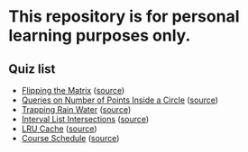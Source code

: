 # This repository is for personal learning purposes only.

## Quiz list

- [Flipping the Matrix](https://github.com/kevin85112/Quiz/tree/master/Quiz/FlippingTheMatrix) ([source](https://www.hackerrank.com/challenges/flipping-the-matrix/problem))
- [Queries on Number of Points Inside a Circle](https://github.com/kevin85112/Quiz/tree/master/Quiz/QueriesOnNumberOfPointsInsideACircle) ([source](https://leetcode.com/problems/queries-on-number-of-points-inside-a-circle/))
- [Trapping Rain Water](https://github.com/kevin85112/Quiz/tree/master/Quiz/TrappingRainWater) ([source](https://leetcode.com/problems/trapping-rain-water/))
- [Interval List Intersections](https://github.com/kevin85112/Quiz/tree/master/Quiz/IntervalListIntersections) ([source](https://leetcode.com/problems/interval-list-intersections/))
- [LRU Cache](https://github.com/kevin85112/Quiz/tree/master/Quiz/LRUCache) ([source](https://leetcode.com/problems/lru-cache/))
- [Course Schedule](https://github.com/kevin85112/Quiz/tree/master/Quiz/CourseSchedule) ([source](https://leetcode.com/problems/course-schedule/))
